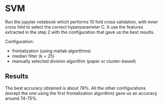 # SVM

Run the jupyter notebook which performs 10 fold cross validation, with inner cross fold to select the correct hyperparameter C.
It use the features extracted in the step 2 with the configuration that gave us the best results.

Configuration:
- frontalization (using matlab algorithms)
- median filter (k = 25)
- manually selected division algorithm (paper or cluster-based)

## Results
The best accuracy obtained is about 78%.
All the other configurations (except the one using the first frontalization algorithm) gave us an accuracy around 74-75%.
 
